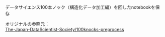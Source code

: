 データサイエンス100本ノック（構造化データ加工編）を回したnotebookを保存  
  
オリジナルの参照元：  
[The-Japan-DataScientist-Society/100knocks-preprocess](https://github.com/The-Japan-DataScientist-Society/100knocks-preprocess)
